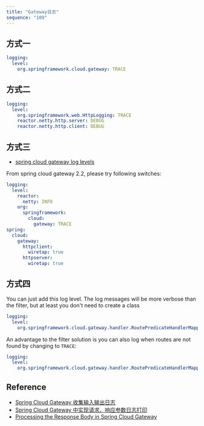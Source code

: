 ```yaml
---
title: "Gateway日志"
sequence: "109"
---
```


## 方式一

```yaml
logging:
  level:
    org.springframework.cloud.gateway: TRACE
```

## 方式二

```yaml
logging:
  level:
    org.springframework.web.HttpLogging: TRACE
    reactor.netty.http.server: DEBUG
    reactor.netty.http.client: DEBUG
```

## 方式三

- [spring cloud gateway log levels](https://cloud.spring.io/spring-cloud-gateway/reference/html/#log-levels)

From spring cloud gateway 2.2, please try following switches:

```yaml
logging:
  level:
    reactor:
      netty: INFO
    org:
      springframework:
        cloud:
          gateway: TRACE
spring:
  cloud:
    gateway:
      httpclient:
        wiretap: true
      httpserver:
        wiretap: true
```

## 方式四

You can just add this log level.
The log messages will be more verbose than the filter, but at least you don't need to create a class

```yaml
logging:
  level:
    org.springframework.cloud.gateway.handler.RoutePredicateHandlerMapping: DEBUG
```

An advantage to the filter solution is you can also log when routes are not found by changing to `TRACE`:

```yaml
logging:
  level:
    org.springframework.cloud.gateway.handler.RoutePredicateHandlerMapping: TRACE
```

## Reference

- [Spring Cloud Gateway 收集输入输出日志](https://juejin.cn/post/7055125625085902878)
- [Spring Cloud Gateway 中实现请求、响应参数日志打印](https://blog.csdn.net/ShineupUP/article/details/118353737)
- [Processing the Response Body in Spring Cloud Gateway](https://www.baeldung.com/spring-cloud-gateway-response-body)
